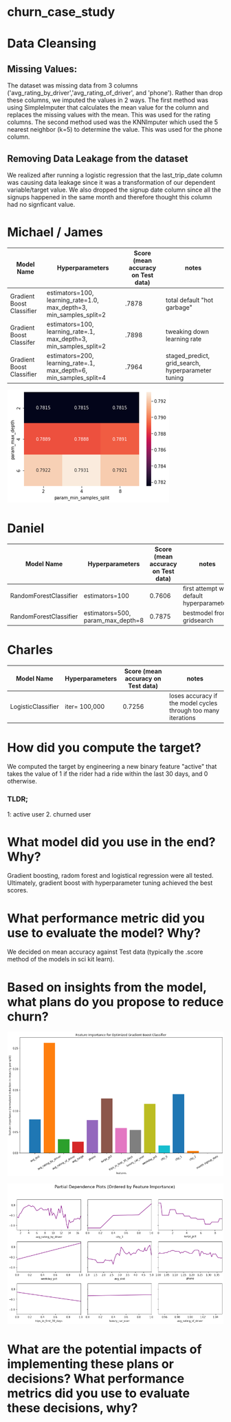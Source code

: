 
# churn_case_study

# Data Cleansing

## Missing Values:
The dataset was missing data from 3 columns ('avg_rating_by_driver','avg_rating_of_driver', and 'phone'). Rather than drop these columns, we imputed the values in 2 ways. The first method was using SimpleImputer that calculates the mean value for the column and replaces the missing values with the mean. This was used for the rating columns. The second method used was the KNNImputer which used the 5 nearest neighbor (k=5) to determine the value. This was used for the phone column. 

## Removing Data Leakage from the dataset
We realized after running a logistic regression that the last_trip_date column was causing data leakage since it was a transformation of our dependent variable/target value. We also dropped the signup date column since all the signups happened in the same month and therefore thought this column had no signficant value.

# Michael / James 
|Model Name|Hyperparameters|Score (mean accuracy on Test data)|notes|
|----------|---------------|-----|----|
| Gradient Boost Classifier|estimators=100, learning_rate=1.0, max_depth=3, min_samples_split=2| .7878|total default "hot garbage"|
| Gradient Boost Classifer|estimators=100, learning_rate=.1, max_depth=3, min_samples_split=2| .7898| tweaking down learning rate|
| Gradient Boost Classifier|estimators=200, learning_rate=.1, max_depth=6, min_samples_split=4|.7964|staged_predict, grid_search, hyperparameter tuning|



![GitHub Logo](https://github.com/daniellkennett/churn_case_study/blob/main/images/Michael/gridsearch_heatmap.png?raw=true)





# Daniel
|Model Name|Hyperparameters|Score (mean accuracy on Test data)| notes|
|----------|---------------|-----|-----|
| RandomForestClassifier|estimators=100| 0.7606| first attempt with default hyperparameters |
| RandomForestClassifier|estimators=500, param_max_depth=8| 0.7875| bestmodel from gridsearch |


# Charles
|Model Name|Hyperparameters|Score (mean accuracy on Test data)| notes|
|----------|---------------|-----|-----|
| LogisticClassifier|iter= 100,000| 0.7256| loses accuracy if the model cycles through too many iterations |

# How did you compute the target?
We computed the target by engineering a new binary feature "active" that takes the value of 1 if the rider had a ride within the last 30 days, and 0 otherwise. 

### TLDR;
1: active user
2. churned user

# What model did you use in the end? Why? 
Gradient boosting, radom forest and logistical regression were all tested.
Ultimately, gradient boost with hyperparameter tuning achieved the best scores. 


# What performance metric did you use to evaluate the model? Why?
We decided on mean accuracy against Test data (typically the .score method of the models in sci kit learn). 

# Based on insights from the model, what plans do you propose to reduce churn?

![GitHub Logo](https://github.com/daniellkennett/churn_case_study/blob/main/images/Michael/gdbc_feature_importance.png?raw=true)


![GitHub Logo](https://github.com/daniellkennett/churn_case_study/blob/main/images/Michael/gb_partial_dependence_plots.png?raw=true)

# What are the potential impacts of implementing these plans or decisions? What performance metrics did you use to evaluate these decisions, why?





